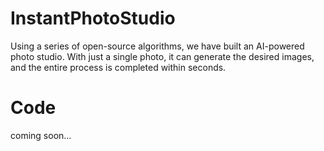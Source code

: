 # InstantPhotoStudio
Using a series of open-source algorithms, we have built an AI-powered photo studio. With just a single photo, it can generate the desired images, and the entire process is completed within seconds.

# Code
coming soon...
